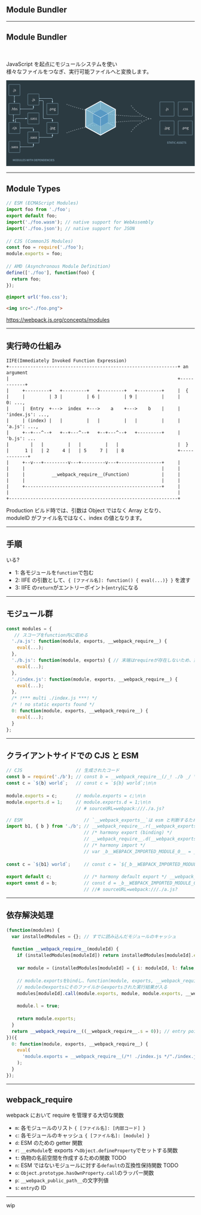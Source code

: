 <!-- sectionTitle: Module Bundler -->

## Module Bundler

---

## Module Bundler

<br />

JavaScript を起点にモジュールシステムを使い  
様々なファイルをつなぎ、実行可能ファイルへと変換します。

<img src="../images/module-bundler.png" class="module-bundler" />

---

## Module Types

```javascript
// ESM (ECMAScript Modules)
import foo from './foo';
export default foo;
import('./foo.wasm'); // native support for WebAssembly
import('./foo.json'); // native support for JSON

// CJS (CommonJS Modules)
const foo = require('./foo');
module.exports = foo;

// AMD (Asynchronous Module Definition)
define(['./foo'], function(foo) {
  return foo;
});
```

```css
@import url('foo.css');
```

```html
<img src="./foo.png">
```

<a class="ref-link" href="https://webpack.js.org/concepts/modules/">https://webpack.js.org/concepts/modules</a>

---

## 実行時の仕組み

```transparent
IIFE(Immediately Invoked Function Expression)
+---------------------------------------------------------------+ an argument
|                                                               +------------+
|     +---------+   +---------+   +---------+   +---------+     |  {
|     |         | 3 |         | 6 |         | 9 |         |     |    0: ...,
|     |  Entry  +--->  index  +--->    a    +--->    b    |     |    'index.js': ...,
|     | (index) |   |         |   |         |   |         |     |    'a.js': ...,
|     +--+---^--+   +--+---^--+   +--+---^--+   +---------+     |    'b.js': ...
|        |   |         |   |         |   |                      |  }
|      1 |   | 2     4 |   | 5     7 |   | 8                    +-------------+
|     +--v---+---------v---+---------v---+----------------+     |
|     |                                                   |     |
|     |          __webpack_require__(Function)            |     |
|     |                                                   |     |
|     +---------------------------------------------------+     |
|                                                               |
+---------------------------------------------------------------+
```

Production ビルド時では、引数は Object ではなく Array となり、  
moduleID がファイル名ではなく、index の値となります。

---

## 手順

いる?

* 1: 各モジュールを`function`で包む
* 2: IIFE の引数として、`{ [ファイル名]: function() { eval(...)} }` を渡す
* 3: IIFE の`return`がエントリーポイント(`entry`)になる

---

## モジュール群

```javascript
const modules = {
   // スコープをfunction内に収める
  './a.js': function(module, exports, __webpack_require__) {
    eval(...);
  },
  './b.js': function(module, exports) { // 末端はrequireが存在しないため、第三はない
    eval(...);
  },
  './index.js': function(module, exports, __webpack_require__) {
    eval(...);
  },
  /* !*** multi ./index.js ***! */
  /* ! no static exports found */
  0: function(module, exports, __webpack_require__) {
    eval(...);
  }
};
```

---

## クライアントサイドでの CJS と ESM

<!-- prettier-ignore -->
```javascript
// CJS                    // 生成されたコード
const b = require('./b'); // const b = __webpack_require__(/_! ./b _/ \"./b.js\");\n\n
const c = `${b} world`;   // const c = `${b} world`;\n\n

module.exports = c;       // module.exports = c;\n\n
module.exports.d = 1;     // module.exports.d = 1;\n\n
                          // # sourceURL=webpack:///./a.js?
```

<!-- prettier-ignore -->
```javascript
// ESM                       // `__webpack_exports__`は esm と判断するために置換される
import b1, { b } from './b'; // __webpack_require__.r(__webpack_exports__);\n
                             // /* harmony export (binding) */
                             // __webpack_require__.d(__webpack_exports__, \"d\", function() { return d; });\n
                             // /* harmony import */
                             // var _b__WEBPACK_IMPORTED_MODULE_0__ = __webpack_require__(/*! ./b */ \"./b.js\");\n\n\n

const c = `${b1} world`;     // const c = `${_b__WEBPACK_IMPORTED_MODULE_0__[\"default\"]} world`;\n\n

export default c;            // /* harmony default export */ __webpack_exports__[\"default\"] = (c);\n
export const d = b;          // const d = _b__WEBPACK_IMPORTED_MODULE_0__[\"b\"];\n\n
                             // //# sourceURL=webpack:///./a.js?
```

---

## 依存解決処理

```javascript
(function(modules) {
  var installedModules = {}; // すでに読み込んだモジュールのキャッシュ

  function __webpack_require__(moduleId) {
    if (installedModules[moduleId]) return installedModules[moduleId].exports;

    var module = (installedModules[moduleId] = { i: moduleId, l: false, exports: {} });

    // module.exportsをbindし、function(module, exports, __webpack_require__) を実行する
    // moduleのexportsにそのファイルからexportsされた実行結果が入る
    modules[moduleId].call(module.exports, module, module.exports, __webpack_require__);

    module.l = true;

    return module.exports;
  }
  return __webpack_require__((__webpack_require__.s = 0)); // entry pointを実行
})({
  0: function(module, exports, __webpack_require__) {
    eval(
      'module.exports = __webpack_require__(/*! ./index.js */"./index.js");\n\n\n//# sourceURL=webpack:///multi_./index.js?'
    );
  }
});
```

---

## webpack_require

webpack において require を管理する大切な関数

* `m`: 各モジュールのリスト `{ [ファイル名]: [内部コード] }`
* `c`: 各モジュールのキャッシュ `{ [ファイル名]: [module] }`
* `d`: ESM のための getter 関数
* `r`: `__esModule`を exports へ`Object.defineProperty`でセットする関数
* `t`: 偽物の名前空間を作成するための関数 TODO
* `n`: ESM ではないモジュールに対する`default`の互換性保持関数 TODO
* `o`: `Object.prototype.hasOwnProperty.call`のラッパー関数
* `p`: `__webpack_public_path__`の文字列値
* `s`: `entry`の ID

---

wip
